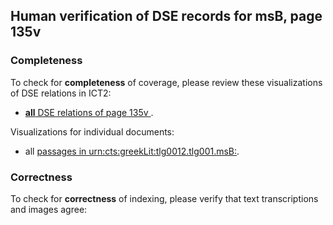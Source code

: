

## Human verification of DSE records for msB, page 135v

###  Completeness

To check for **completeness** of coverage, please review these visualizations of DSE relations in ICT2:

- [**all** DSE relations of page 135v ](http://www.homermultitext.org/ict2/?urn=urn:cite2:hmt:vbbifolio.v1:vb_135v_136r@0.2157,0.3858,0.2255,0.02764&urn=urn:cite2:hmt:vbbifolio.v1:vb_135v_136r@0.2229,0.2549,0.1925,0.02328&urn=urn:cite2:hmt:vbbifolio.v1:vb_135v_136r@0.2281,0.6631,0.2063,0.02735&urn=urn:cite2:hmt:vbbifolio.v1:vb_135v_136r@0.2168,0.4606,0.2235,0.02182&urn=urn:cite2:hmt:vbbifolio.v1:vb_135v_136r@0.2231,0.4763,0.2185,0.02589&urn=urn:cite2:hmt:vbbifolio.v1:vb_135v_136r@0.2273,0.4425,0.2310,0.02299&urn=urn:cite2:hmt:vbbifolio.v1:vb_135v_136r@0.2261,0.2752,0.1977,0.02473&urn=urn:cite2:hmt:vbbifolio.v1:vb_135v_136r@0.2264,0.5153,0.2025,0.02328&urn=urn:cite2:hmt:vbbifolio.v1:vb_135v_136r@0.2244,0.4053,0.2279,0.02415&urn=urn:cite2:hmt:vbbifolio.v1:vb_135v_136r@0.2152,0.2290,0.2187,0.03200&urn=urn:cite2:hmt:vbbifolio.v1:vb_135v_136r@0.2257,0.2991,0.2065,0.02182&urn=urn:cite2:hmt:vbbifolio.v1:vb_135v_136r@0.2133,0.3125,0.2421,0.02764&urn=urn:cite2:hmt:vbbifolio.v1:vb_135v_136r@0.2266,0.5348,0.1997,0.02328&urn=urn:cite2:hmt:vbbifolio.v1:vb_135v_136r@0.2255,0.3689,0.2296,0.02124&urn=urn:cite2:hmt:vbbifolio.v1:vb_135v_136r@0.2246,0.5694,0.2159,0.02211&urn=urn:cite2:hmt:vbbifolio.v1:vb_135v_136r@0.2262,0.3337,0.1844,0.02095&urn=urn:cite2:hmt:vbbifolio.v1:vb_135v_136r@0.2124,0.6424,0.2447,0.02328&urn=urn:cite2:hmt:vbbifolio.v1:vb_135v_136r@0.2225,0.4969,0.2242,0.02415&urn=urn:cite2:hmt:vbbifolio.v1:vb_135v_136r@0.2261,0.3489,0.2242,0.02269&urn=urn:cite2:hmt:vbbifolio.v1:vb_135v_136r@0.2283,0.6261,0.2332,0.02560&urn=urn:cite2:hmt:vbbifolio.v1:vb_135v_136r@0.2270,0.5863,0.1945,0.02444&urn=urn:cite2:hmt:vbbifolio.v1:vb_135v_136r@0.2266,0.5496,0.2264,0.02648&urn=urn:cite2:hmt:vbbifolio.v1:vb_135v_136r@0.2264,0.6090,0.1995,0.02269&urn=urn:cite2:hmt:vbbifolio.v1:vb_135v_136r@0.2231,0.4248,0.2264,0.02415).

Visualizations for individual documents:

-  all [passages in urn:cts:greekLit:tlg0012.tlg001.msB:](http://www.homermultitext.org/ict2/?urn=urn:cite2:hmt:vbbifolio.v1:vb_135v_136r@0.2157,0.3858,0.2255,0.02764&urn=urn:cite2:hmt:vbbifolio.v1:vb_135v_136r@0.2229,0.2549,0.1925,0.02328&urn=urn:cite2:hmt:vbbifolio.v1:vb_135v_136r@0.2281,0.6631,0.2063,0.02735&urn=urn:cite2:hmt:vbbifolio.v1:vb_135v_136r@0.2168,0.4606,0.2235,0.02182&urn=urn:cite2:hmt:vbbifolio.v1:vb_135v_136r@0.2231,0.4763,0.2185,0.02589&urn=urn:cite2:hmt:vbbifolio.v1:vb_135v_136r@0.2273,0.4425,0.2310,0.02299&urn=urn:cite2:hmt:vbbifolio.v1:vb_135v_136r@0.2261,0.2752,0.1977,0.02473&urn=urn:cite2:hmt:vbbifolio.v1:vb_135v_136r@0.2264,0.5153,0.2025,0.02328&urn=urn:cite2:hmt:vbbifolio.v1:vb_135v_136r@0.2244,0.4053,0.2279,0.02415&urn=urn:cite2:hmt:vbbifolio.v1:vb_135v_136r@0.2152,0.2290,0.2187,0.03200&urn=urn:cite2:hmt:vbbifolio.v1:vb_135v_136r@0.2257,0.2991,0.2065,0.02182&urn=urn:cite2:hmt:vbbifolio.v1:vb_135v_136r@0.2133,0.3125,0.2421,0.02764&urn=urn:cite2:hmt:vbbifolio.v1:vb_135v_136r@0.2266,0.5348,0.1997,0.02328&urn=urn:cite2:hmt:vbbifolio.v1:vb_135v_136r@0.2255,0.3689,0.2296,0.02124&urn=urn:cite2:hmt:vbbifolio.v1:vb_135v_136r@0.2246,0.5694,0.2159,0.02211&urn=urn:cite2:hmt:vbbifolio.v1:vb_135v_136r@0.2262,0.3337,0.1844,0.02095&urn=urn:cite2:hmt:vbbifolio.v1:vb_135v_136r@0.2124,0.6424,0.2447,0.02328&urn=urn:cite2:hmt:vbbifolio.v1:vb_135v_136r@0.2225,0.4969,0.2242,0.02415&urn=urn:cite2:hmt:vbbifolio.v1:vb_135v_136r@0.2261,0.3489,0.2242,0.02269&urn=urn:cite2:hmt:vbbifolio.v1:vb_135v_136r@0.2283,0.6261,0.2332,0.02560&urn=urn:cite2:hmt:vbbifolio.v1:vb_135v_136r@0.2270,0.5863,0.1945,0.02444&urn=urn:cite2:hmt:vbbifolio.v1:vb_135v_136r@0.2266,0.5496,0.2264,0.02648&urn=urn:cite2:hmt:vbbifolio.v1:vb_135v_136r@0.2264,0.6090,0.1995,0.02269&urn=urn:cite2:hmt:vbbifolio.v1:vb_135v_136r@0.2231,0.4248,0.2264,0.02415).


### Correctness

To check for **correctness** of indexing, please verify that text transcriptions and images agree:

